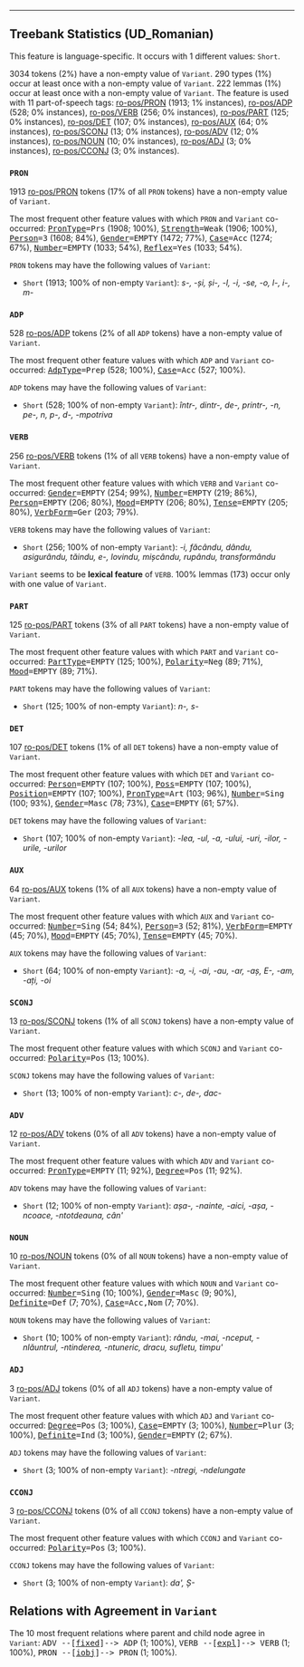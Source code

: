 

--------------------------------------------------------------------------------

## Treebank Statistics (UD_Romanian)

This feature is language-specific.
It occurs with 1 different values: `Short`.

3034 tokens (2%) have a non-empty value of `Variant`.
290 types (1%) occur at least once with a non-empty value of `Variant`.
222 lemmas (1%) occur at least once with a non-empty value of `Variant`.
The feature is used with 11 part-of-speech tags: [ro-pos/PRON]() (1913; 1% instances), [ro-pos/ADP]() (528; 0% instances), [ro-pos/VERB]() (256; 0% instances), [ro-pos/PART]() (125; 0% instances), [ro-pos/DET]() (107; 0% instances), [ro-pos/AUX]() (64; 0% instances), [ro-pos/SCONJ]() (13; 0% instances), [ro-pos/ADV]() (12; 0% instances), [ro-pos/NOUN]() (10; 0% instances), [ro-pos/ADJ]() (3; 0% instances), [ro-pos/CCONJ]() (3; 0% instances).

### `PRON`

1913 [ro-pos/PRON]() tokens (17% of all `PRON` tokens) have a non-empty value of `Variant`.

The most frequent other feature values with which `PRON` and `Variant` co-occurred: <tt><a href="PronType.html">PronType</a>=Prs</tt> (1908; 100%), <tt><a href="Strength.html">Strength</a>=Weak</tt> (1906; 100%), <tt><a href="Person.html">Person</a>=3</tt> (1608; 84%), <tt><a href="Gender.html">Gender</a>=EMPTY</tt> (1472; 77%), <tt><a href="Case.html">Case</a>=Acc</tt> (1274; 67%), <tt><a href="Number.html">Number</a>=EMPTY</tt> (1033; 54%), <tt><a href="Reflex.html">Reflex</a>=Yes</tt> (1033; 54%).

`PRON` tokens may have the following values of `Variant`:

* `Short` (1913; 100% of non-empty `Variant`): <em>s-, -și, și-, -l, -i, -se, -o, l-, i-, m-</em>

### `ADP`

528 [ro-pos/ADP]() tokens (2% of all `ADP` tokens) have a non-empty value of `Variant`.

The most frequent other feature values with which `ADP` and `Variant` co-occurred: <tt><a href="AdpType.html">AdpType</a>=Prep</tt> (528; 100%), <tt><a href="Case.html">Case</a>=Acc</tt> (527; 100%).

`ADP` tokens may have the following values of `Variant`:

* `Short` (528; 100% of non-empty `Variant`): <em>într-, dintr-, de-, printr-, -n, pe-, n, p-, d-, -mpotriva</em>

### `VERB`

256 [ro-pos/VERB]() tokens (1% of all `VERB` tokens) have a non-empty value of `Variant`.

The most frequent other feature values with which `VERB` and `Variant` co-occurred: <tt><a href="Gender.html">Gender</a>=EMPTY</tt> (254; 99%), <tt><a href="Number.html">Number</a>=EMPTY</tt> (219; 86%), <tt><a href="Person.html">Person</a>=EMPTY</tt> (206; 80%), <tt><a href="Mood.html">Mood</a>=EMPTY</tt> (206; 80%), <tt><a href="Tense.html">Tense</a>=EMPTY</tt> (205; 80%), <tt><a href="VerbForm.html">VerbForm</a>=Ger</tt> (203; 79%).

`VERB` tokens may have the following values of `Variant`:

* `Short` (256; 100% of non-empty `Variant`): <em>-i, făcându, dându, asigurându, tăindu, e-, lovindu, mișcându, rupându, transformându</em>

`Variant` seems to be **lexical feature** of `VERB`. 100% lemmas (173) occur only with one value of `Variant`.

### `PART`

125 [ro-pos/PART]() tokens (3% of all `PART` tokens) have a non-empty value of `Variant`.

The most frequent other feature values with which `PART` and `Variant` co-occurred: <tt><a href="PartType.html">PartType</a>=EMPTY</tt> (125; 100%), <tt><a href="Polarity.html">Polarity</a>=Neg</tt> (89; 71%), <tt><a href="Mood.html">Mood</a>=EMPTY</tt> (89; 71%).

`PART` tokens may have the following values of `Variant`:

* `Short` (125; 100% of non-empty `Variant`): <em>n-, s-</em>

### `DET`

107 [ro-pos/DET]() tokens (1% of all `DET` tokens) have a non-empty value of `Variant`.

The most frequent other feature values with which `DET` and `Variant` co-occurred: <tt><a href="Person.html">Person</a>=EMPTY</tt> (107; 100%), <tt><a href="Poss.html">Poss</a>=EMPTY</tt> (107; 100%), <tt><a href="Position.html">Position</a>=EMPTY</tt> (107; 100%), <tt><a href="PronType.html">PronType</a>=Art</tt> (103; 96%), <tt><a href="Number.html">Number</a>=Sing</tt> (100; 93%), <tt><a href="Gender.html">Gender</a>=Masc</tt> (78; 73%), <tt><a href="Case.html">Case</a>=EMPTY</tt> (61; 57%).

`DET` tokens may have the following values of `Variant`:

* `Short` (107; 100% of non-empty `Variant`): <em>-lea, -ul, -a, -ului, -uri, -ilor, -urile, -urilor</em>

### `AUX`

64 [ro-pos/AUX]() tokens (1% of all `AUX` tokens) have a non-empty value of `Variant`.

The most frequent other feature values with which `AUX` and `Variant` co-occurred: <tt><a href="Number.html">Number</a>=Sing</tt> (54; 84%), <tt><a href="Person.html">Person</a>=3</tt> (52; 81%), <tt><a href="VerbForm.html">VerbForm</a>=EMPTY</tt> (45; 70%), <tt><a href="Mood.html">Mood</a>=EMPTY</tt> (45; 70%), <tt><a href="Tense.html">Tense</a>=EMPTY</tt> (45; 70%).

`AUX` tokens may have the following values of `Variant`:

* `Short` (64; 100% of non-empty `Variant`): <em>-a, -i, -ai, -au, -ar, -aș, E-, -am, -ați, -oi</em>

### `SCONJ`

13 [ro-pos/SCONJ]() tokens (1% of all `SCONJ` tokens) have a non-empty value of `Variant`.

The most frequent other feature values with which `SCONJ` and `Variant` co-occurred: <tt><a href="Polarity.html">Polarity</a>=Pos</tt> (13; 100%).

`SCONJ` tokens may have the following values of `Variant`:

* `Short` (13; 100% of non-empty `Variant`): <em>c-, de-, dac-</em>

### `ADV`

12 [ro-pos/ADV]() tokens (0% of all `ADV` tokens) have a non-empty value of `Variant`.

The most frequent other feature values with which `ADV` and `Variant` co-occurred: <tt><a href="PronType.html">PronType</a>=EMPTY</tt> (11; 92%), <tt><a href="Degree.html">Degree</a>=Pos</tt> (11; 92%).

`ADV` tokens may have the following values of `Variant`:

* `Short` (12; 100% of non-empty `Variant`): <em>așa-, -nainte, -aici, -așa, -ncoace, -ntotdeauna, cân'</em>

### `NOUN`

10 [ro-pos/NOUN]() tokens (0% of all `NOUN` tokens) have a non-empty value of `Variant`.

The most frequent other feature values with which `NOUN` and `Variant` co-occurred: <tt><a href="Number.html">Number</a>=Sing</tt> (10; 100%), <tt><a href="Gender.html">Gender</a>=Masc</tt> (9; 90%), <tt><a href="Definite.html">Definite</a>=Def</tt> (7; 70%), <tt><a href="Case.html">Case</a>=Acc,Nom</tt> (7; 70%).

`NOUN` tokens may have the following values of `Variant`:

* `Short` (10; 100% of non-empty `Variant`): <em>rându, -mai, -nceput, -nlăuntrul, -ntinderea, -ntuneric, dracu, sufletu, timpu'</em>

### `ADJ`

3 [ro-pos/ADJ]() tokens (0% of all `ADJ` tokens) have a non-empty value of `Variant`.

The most frequent other feature values with which `ADJ` and `Variant` co-occurred: <tt><a href="Degree.html">Degree</a>=Pos</tt> (3; 100%), <tt><a href="Case.html">Case</a>=EMPTY</tt> (3; 100%), <tt><a href="Number.html">Number</a>=Plur</tt> (3; 100%), <tt><a href="Definite.html">Definite</a>=Ind</tt> (3; 100%), <tt><a href="Gender.html">Gender</a>=EMPTY</tt> (2; 67%).

`ADJ` tokens may have the following values of `Variant`:

* `Short` (3; 100% of non-empty `Variant`): <em>-ntregi, -ndelungate</em>

### `CCONJ`

3 [ro-pos/CCONJ]() tokens (0% of all `CCONJ` tokens) have a non-empty value of `Variant`.

The most frequent other feature values with which `CCONJ` and `Variant` co-occurred: <tt><a href="Polarity.html">Polarity</a>=Pos</tt> (3; 100%).

`CCONJ` tokens may have the following values of `Variant`:

* `Short` (3; 100% of non-empty `Variant`): <em>da', Ș-</em>

## Relations with Agreement in `Variant`

The 10 most frequent relations where parent and child node agree in `Variant`:
<tt>ADV --[<a href="../dep/fixed.html">fixed</a>]--> ADP</tt> (1; 100%),
<tt>VERB --[<a href="../dep/expl.html">expl</a>]--> VERB</tt> (1; 100%),
<tt>PRON --[<a href="../dep/iobj.html">iobj</a>]--> PRON</tt> (1; 100%).

